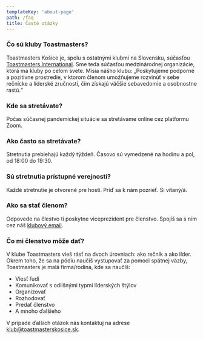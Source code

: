 ```yaml
---
templateKey: 'about-page'
path: /faq
title: Časté otázky
---
```


### Čo sú kluby Toastmasters?
Toastmasters Košice je, spolu s ostatnými klubmi na Slovensku, súčasťou [Toastmasters International](http://www.toastmasters.org/). Sme teda súčasťou medzinárodnej organizácie, ktorá má kluby po celom svete.
Misia nášho klubu: „Poskytujeme podporné a pozitívne prostredie, v ktorom členom umožňujeme rozvinúť v sebe rečnícke a líderské zručnosti, čím získajú väčšie sebavedomie a osobnostne rastú.“

### Kde sa stretávate?
Počas súčasnej pandemickej situácie sa stretávame online cez platformu Zoom.

### Ako často sa stretávate?
Stretnutia prebiehajú každý týždeň. Časovo sú vymedzené na hodinu a pol, od 18:00 do 19:30.

### Sú stretnutia prístupné verejnosti?
Každé stretnutie je otvorené pre hostí. Príď sa k nám pozrieť. Si vítaný/á.

### Ako sa stať členom?
Odpovede na člestvo ti poskytne viceprezident pre členstvo. Spojíš sa s ním cez náš [klubový email](mailto:klub@toastmasterskosice.sk).

### Čo mi členstvo môže dať?
V klube Toastmasters vieš rásť na dvoch úrovniach: ako rečník a ako líder. Okrem toho, že sa na pódiu naučíš vystupovať za pomoci spätnej väzby, Toastmasters je malá firma/rodina, kde sa naučíš:

- Viesť ľudí
- Komunikovať s odlišnými typmi líderských štýlov
- Organizovať
- Rozhodovať
- Predať členstvo
- A mnoho ďalšieho

V prípade ďalších otázok nás kontaktuj na adrese [klub@toastmasterskosice.sk](mailto:klub@toastmasterskosice.sk).
